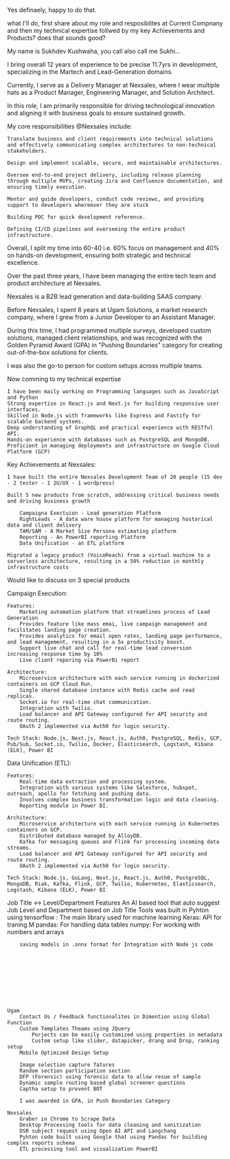 Yes definaely, happy to do that.

what I'll do, first share about my role and resposiblites at Current Compnany and then my technical expertise follwed by my key Achievements and Products? does that sounds good?

My name is Sukhdev Kushwaha, you call also call me Sukhi...

I bring overall 12 years of experience to be precise 11.7yrs in development, specializing in the Martech and Lead-Generation domains.

Currently, I serve as a Delivery Manager at Nexsales, where I wear multiple hats as a Product Manager, Engineering Manager, and Solution Architect.

In this role, I am primarily responsible for driving technological innovation and aligning it with business goals to ensure sustained growth.

My core responsibilities @Nexsales include:

    Translate business and client requirements into technical solutions and effectively communicating complex architectures to non-technical stakeholders.

    Design and implement scalable, secure, and maintainable architectures.

    Oversee end-to-end project delivery, including release planning through multiple MVPs, creating Jira and Confluence documentation, and ensuring timely execution.

    Mentor and guide developers, conduct code reviews, and providing support to developers whereever they are stuck

    Building POC for quick development reference.

    Defining CI/CD pipelines and overseeing the entire product infrastructure.

Overall, I split my time into 60-40 i.e. 60% focus on management and 40% on hands-on development, ensuring both strategic and technical excellence.

Over the past three years, I have been managing the entire tech team and product architecture at Nexsales.

Nexsales is a B2B lead generation and data-building SAAS company.

Before Nexsales, I spent 8 years at Ugam Solutions, a market research company, where I grew from a Junior Developer to an Assistant Manager.

During this time, I had programmed multiple surveys, developed custom solutions, managed client relationships, and was recognized with the Golden Pyramid Award (GPA) in "Pushing Boundaries" category for creating out-of-the-box solutions for clients.

I was also the go-to person for custom setups across multiple teams.


Now comming to my technical expertise

    I have been maily working on Programming languages such as JavaScript and Python
    Strong expertise in React.js and Next.js for building responsive user interfaces.
    Skilled in Node.js with frameworks like Express and Fastify for scalable backend systems.
    Deep understanding of GraphQL and practical experience with RESTful API.
    Hands-on experience with databases such as PostgreSQL and MongoDB.
    Proficient in managing deployments and infrastructure on Google Cloud Platform (GCP)


Key Achievements at Nexsales:

    I have built the entire Nexsales Development Team of 20 people (15 dev - 2 tester - 1 2U/UX - 1 wordpress)

    Built 5 new products from scratch, addressing critical business needs and driving business growth

        Campaigna Exectuion - Lead generation Platform
        RightLeads - A data ware house platform for managing hostorical data and client delivery
        TAM/SAM - A Market Size Persona estimating platform
        Reporting - An PowerBI reporting Platform
        Data Unification - an ETL platform

    Migrated a legacy product (VoiceReach) from a virtual machine to a serverless architecture, resulting in a 50% reduction in monthly infrastructure costs


Would like to discuss on 3 special products

Campaign Execution:

    Features:
        Marketing automation platform that streamlines process of Lead Generation
        Provides feature like mass emai, live campaign management and facilitates landing page creation.
        Provides analytics for email open rates, landing page performance, and lead management, resulting in a 5x productivity boost.
        Support live chat and call for real-time lead conversion increasing response time by 10%
        Live client reporing via PowerBi report

    Architecture:
        Microservice architecture with each service running in dockerized containers on GCP Cloud Run.
        Single shared database instance with Redis cache and read replicas.
        Socket.io for real-time chat communication.
        Integration with Twilio.
        Load balancer and API Gateway configured for API security and route routing.
        OAuth 2 implemented via Auth0 for login security.

    Tech Stack: Node.js, Next.js, React.js, Auth0, PostgreSQL, Redis, GCP, Pub/Sub, Socket.io, Twilio, Docker, Elasticsearch, Logstash, Kibana (ELK), Power BI



Data Unification (ETL):

    Features:
        Real-time data extraction and processing system.
        Integration with various systems like Salesforce, hubspot, outreach, apollo for fetching and pushing data.
        Involves complex business transformation logic and data cleaning.
        Reporting module in Power BI.

    Architecture:
        Microservice architecture with each service running in Kubernetes containers on GCP.
        Distributed database managed by AlloyDB.
        Kafka for messaging queues and Flink for processing incoming data streams.
        Load balancer and API Gateway configured for API security and route routing.
        OAuth 2 implemented via Auth0 for login security.

    Tech Stack: Node.js, GoLang, Next.js, React.js, Auth0, PostgreSQL, MongoDB, Riak, Kafka, Flink, GCP, Twilio, Kubernetes, Elasticsearch, Logstash, Kibana (ELK), Power BI



Job Title <-> Level/Department
    Features
        An AI based tool that auto suggest Job Level and Department based on Job Title
        Tools was built in Pyhton using
        tensorflow : The main library used for machine learning
        Keras: API for traning M
        pandas: For handling data tables
        numpy: For working with numbers and arrays

        saving models in .onnx format for Integration with Node js code










    Ugam
        Contact Us / Feedback functionalites in Dimention using Global Function
        Custom Templates Theams using JQuery
            Porjects can be easily customized using properties in metadata
            Custom setup like slider, datapicker, drang and Drop, ranking setup
        Mobile Optimized Design Setup

        Image selection capture fatures
        Random section participation section
        DFP (Forensic) using forensic data to allow resue of sample
        Dynamic sample routing based global screener questions
        Captha setup to prevent BOT

        I was awarded in GPA, in Push Boundaries Category

    Nexsales
        Graber in Chrome to Scrape Data
        Desktop Processing tools for data cleaning and sanitization
        DSR subject request using Open AI API and Langchang
        Pyhton code built using Google that using Pandas for building complex reports schema
        ETL processing tool and visualization PowerBI
